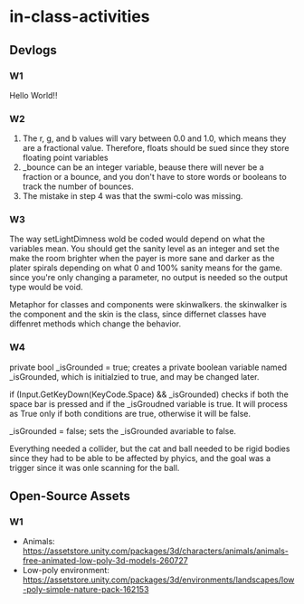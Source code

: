 # in-class-activities
## Devlogs
### W1
Hello World!!

### W2
1. The r, g, and b values will vary between 0.0 and 1.0, which means they are a fractional value. Therefore, floats should be sued since they store floating point variables
2. _bounce can be an integer variable, beause there will never be a fraction or a bounce, and you don't have to store words or booleans to track the number of bounces.
3. The mistake in step 4 was that the swmi-colo was missing.


### W3
The way setLightDimness wold be coded would depend on what the variables mean. You should get the sanity level as an integer and set the make the room brighter when the payer is more sane and darker as the plater spirals depending on what 0 and 100% sanity means for the game. since you're only changing a parameter, no output is needed so the output type would be void.

Metaphor for classes and components were skinwalkers. the skinwalker is the component and the skin is the class, since differnet classes have diffenret methods which change the behavior.

### W4
private bool _isGrounded = true; creates a private boolean variable named _isGrounded, which is initialzied to true, and may be changed later.

if (Input.GetKeyDown(KeyCode.Space) && _isGrounded) checks if both the space bar is pressed and if the _isGroudned variable is true. It will process as True only if both conditions are true, otherwise it will be false.

_isGrounded = false; sets the _isGrounded avariable to false.

Everything needed a collider, but the cat and ball needed to be rigid bodies since they had to be able to be affected by phyics, and the goal was a trigger since it was onle scanning for the ball.



## Open-Source Assets
### W1
- Animals: https://assetstore.unity.com/packages/3d/characters/animals/animals-free-animated-low-poly-3d-models-260727 
- Low-poly environment: https://assetstore.unity.com/packages/3d/environments/landscapes/low-poly-simple-nature-pack-162153 